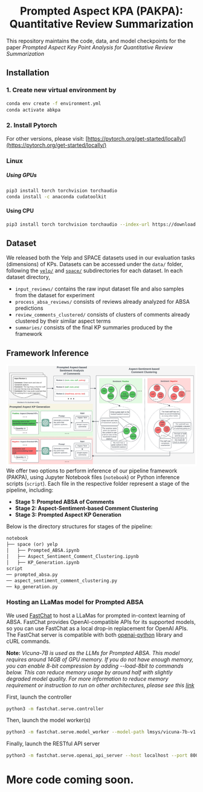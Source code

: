 <div align="center">

# Prompted Aspect KPA (PAKPA): Quantitative Review Summarization

</div>

This repository maintains the code, data, and model checkpoints for the paper *Prompted Aspect Key Point Analysis for Quantitative Review Summarization*

[//]: # (# Code to release soon.)

## Installation
### 1. Create new virtual environment by
```bash
conda env create -f environment.yml
conda activate abkpa
```
### 2. Install Pytorch
For other versions, please visit: [https://pytorch.org/get-started/locally/](https://pytorch.org/get-started/locally/)
### Linux
##### Using GPUs
```bash
pip3 install torch torchvision torchaudio
conda install -c anaconda cudatoolkit
```
#### Using CPU
```bash
pip3 install torch torchvision torchaudio --index-url https://download.pytorch.org/whl/cpu
```

## Dataset
We released both the Yelp and SPACE datasets used in our evaluation tasks (dimensions) of KPs. Datasets can be accessed under the ```data/``` folder, 
following the [```yelp/```](/data/yelp) and [```space/```](/data/space) subdirectories for each dataset.
In each dataset directory, 
- ```input_reviews/``` contains the raw input dataset file and also samples from the dataset for experiment
- ```process_absa_reviews/``` consists of reviews already analyzed for ABSA predictions
- ```review_comments_clustered/``` consists of clusters of comments already clustered by their similar aspect terms
- ```summaries/``` consists of the final KP summaries produced by the framework 

## Framework Inference
![Model architecture](Abstractive_KPA_Diagram.png)
We offer two options to perform inference of our pipeline framework (PAKPA), using Jupyter Notebook files (```notebook```) or Python inference scripts (```script```). 
Each file in the respective folder represent a stage of the pipeline, including:

- **Stage 1: Prompted ABSA of Comments**
- **Stage 2: Aspect-Sentiment-based Comment Clustering**
- **Stage 3: Prompted Aspect KP Generation**

Below is the directory structures for stages of the pipeline:
```
notebook
├── space (or) yelp
│   ├── Prompted_ABSA.ipynb
│   ├── Aspect_Sentiment_Comment_Clustering.ipynb
│   ├── KP_Generation.ipynb
script
── prompted_absa.py
── aspect_sentiment_comment_clustering.py
── kp_generation.py
```

### Hosting an LLaMas model for Prompted ABSA
We used [FastChat](https://github.com/lm-sys/FastChat/tree/main) to host a LLaMas for prompted in-context learning of ABSA.
FastChat provides OpenAI-compatible APIs for its supported models, so you can use FastChat as a local drop-in replacement for OpenAI APIs.
The FastChat server is compatible with both [openai-python](https://github.com/openai/openai-python) library and cURL commands.

**Note:** *Vicuna-7B is used as the LLMs for Prompted ABSA. This model requires around 14GB of GPU memory.
If you do not have enough memory, you can enable 8-bit compression by adding --load-8bit to commands below. This can reduce memory usage by around half with slightly degraded model quality.
For more information to reduce memory requirement or instruction to run on other architectures, please see this [link](https://github.com/lm-sys/FastChat/tree/main?tab=readme-ov-file#inference-with-command-line-interface)*

First, launch the controller

```bash
python3 -m fastchat.serve.controller
```

Then, launch the model worker(s)

```bash
python3 -m fastchat.serve.model_worker --model-path lmsys/vicuna-7b-v1.3 --load-8bit
```

Finally, launch the RESTful API server

```bash
python3 -m fastchat.serve.openai_api_server --host localhost --port 8000
```

[//]: # (## Inference Scripts)

[//]: # (### Prompted ABSA)

[//]: # (### Aspect-Sentiment-based Comment Clustering)

[//]: # (### KP Generation)

[//]: # (# Evaluation of KP Textual Quality with Aspect-Specific Ground Truth)

# More code coming soon.